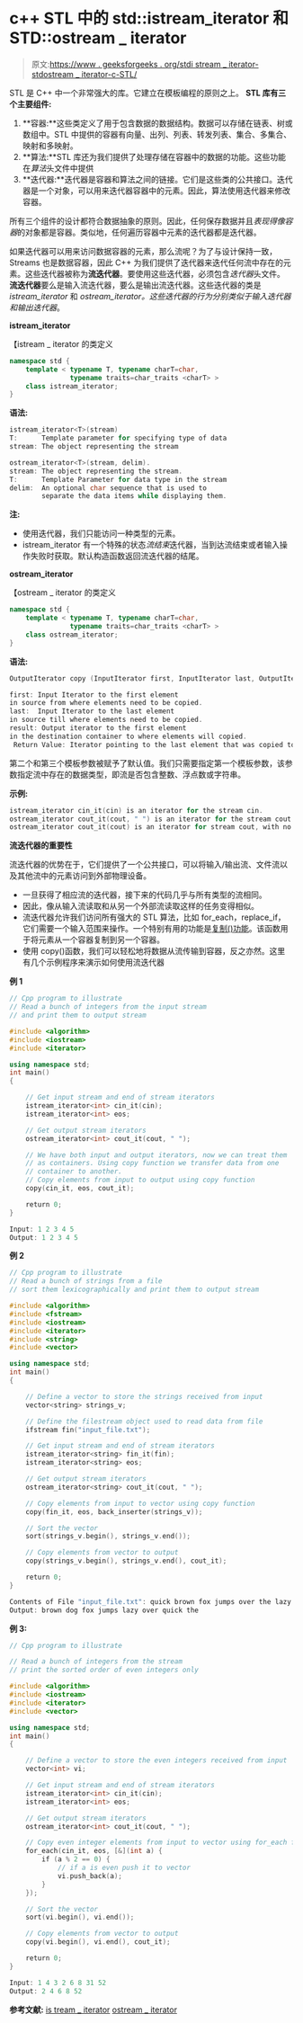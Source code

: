 # c++ STL 中的 std::istream_iterator 和 STD::ostream _ iterator

> 原文:[https://www . geeksforgeeks . org/stdi stream _ iterator-stdostream _ iterator-c-STL/](https://www.geeksforgeeks.org/stdistream_iterator-stdostream_iterator-c-stl/)

STL 是 C++ 中一个非常强大的库。它建立在模板编程的原则之上。
**STL 库有三个主要组件:**

1.  **容器:**这些类定义了用于包含数据的数据结构。数据可以存储在链表、树或数组中。STL 中提供的容器有向量、出列、列表、转发列表、集合、多集合、映射和多映射。
2.  **算法:**STL 库还为我们提供了处理存储在容器中的数据的功能。这些功能在*算法*头文件中提供
3.  **迭代器:**迭代器是容器和算法之间的链接。它们是这些类的公共接口。迭代器是一个对象，可以用来迭代器容器中的元素。因此，算法使用迭代器来修改容器。

所有三个组件的设计都符合数据抽象的原则。因此，任何保存数据并且*表现得像容器*的对象都是容器。类似地，任何遍历容器中元素的迭代器都是迭代器。

如果迭代器可以用来访问数据容器的元素，那么流呢？为了与设计保持一致，Streams 也是数据容器，因此 C++ 为我们提供了迭代器来迭代任何流中存在的元素。这些迭代器被称为**流迭代器**。要使用这些迭代器，必须包含*迭代器*头文件。
 **流迭代器**要么是输入流迭代器，要么是输出流迭代器。这些迭代器的类是 *istream_iterator* 和 *ostream_iterator。这些迭代器的行为分别类似于输入迭代器和输出迭代器*。

**istream_iterator**

【istream _ iterator 的类定义

```cpp
namespace std {
    template < typename T, typename charT=char, 
               typename traits=char_traits <charT> >
    class istream_iterator;
}

```

**语法:**

```cpp
istream_iterator<T>(stream)
T:      Template parameter for specifying type of data
stream: The object representing the stream

```

```cpp
ostream_iterator<T>(stream, delim).
stream: The object representing the stream.
T:      Template Parameter for data type in the stream
delim:  An optional char sequence that is used to 
        separate the data items while displaying them.

```

**注:**

*   使用迭代器，我们只能访问一种类型的元素。
*   istream_iterator 有一个特殊的状态*流结束*迭代器，当到达流结束或者输入操作失败时获取。默认构造函数返回流迭代器的结尾。

**ostream_iterator**

【ostream _ iterator 的类定义

```cpp
namespace std {
    template < typename T, typename charT=char, 
               typename traits=char_traits <charT> >
    class ostream_iterator;
}

```

**语法:**

```cpp
OutputIterator copy (InputIterator first, InputIterator last, OutputIterator result);

first: Input Iterator to the first element 
in source from where elements need to be copied.
last:  Input Iterator to the last element 
in source till where elements need to be copied.
result: Output iterator to the first element 
in the destination container to where elements will copied.
 Return Value: Iterator pointing to the last element that was copied to the destination.

```

第二个和第三个模板参数被赋予了默认值。我们只需要指定第一个模板参数，该参数指定流中存在的数据类型，即流是否包含整数、浮点数或字符串。

**示例:**

```cpp
istream_iterator cin_it(cin) is an iterator for the stream cin.
ostream_iterator cout_it(cout, " ") is an iterator for the stream cout.
ostream_iterator cout_it(cout) is an iterator for stream cout, with no delimeter.

```

**流迭代器的重要性**

流迭代器的优势在于，它们提供了一个公共接口，可以将输入/输出流、文件流以及其他流中的元素访问到外部物理设备。

*   一旦获得了相应流的迭代器，接下来的代码几乎与所有类型的流相同。
*   因此，像从输入流读取和从另一个外部流读取这样的任务变得相似。
*   流迭代器允许我们访问所有强大的 STL 算法，比如 for_each，replace_if，它们需要一个输入范围来操作。一个特别有用的功能是[复制()功能](https://www.geeksforgeeks.org/different-methods-copy-c-stl-stdcopy-copy_n-copy_if-copy_backwards/)。该函数用于将元素从一个容器复制到另一个容器。
*   使用 copy()函数，我们可以轻松地将数据从流传输到容器，反之亦然。这里有几个示例程序来演示如何使用流迭代器

**例 1**

```cpp
// Cpp program to illustrate
// Read a bunch of integers from the input stream
// and print them to output stream

#include <algorithm>
#include <iostream>
#include <iterator>

using namespace std;
int main()
{

    // Get input stream and end of stream iterators
    istream_iterator<int> cin_it(cin);
    istream_iterator<int> eos;

    // Get output stream iterators
    ostream_iterator<int> cout_it(cout, " ");

    // We have both input and output iterators, now we can treat them
    // as containers. Using copy function we transfer data from one
    // container to another.
    // Copy elements from input to output using copy function
    copy(cin_it, eos, cout_it);

    return 0;
}
```

```cpp
Input: 1 2 3 4 5 
Output: 1 2 3 4 5

```

**例 2**

```cpp
// Cpp program to illustrate
// Read a bunch of strings from a file
// sort them lexicographically and print them to output stream

#include <algorithm>
#include <fstream>
#include <iostream>
#include <iterator>
#include <string>
#include <vector>

using namespace std;
int main()
{

    // Define a vector to store the strings received from input
    vector<string> strings_v;

    // Define the filestream object used to read data from file
    ifstream fin("input_file.txt");

    // Get input stream and end of stream iterators
    istream_iterator<string> fin_it(fin);
    istream_iterator<string> eos;

    // Get output stream iterators
    ostream_iterator<string> cout_it(cout, " ");

    // Copy elements from input to vector using copy function
    copy(fin_it, eos, back_inserter(strings_v));

    // Sort the vector
    sort(strings_v.begin(), strings_v.end());

    // Copy elements from vector to output
    copy(strings_v.begin(), strings_v.end(), cout_it);

    return 0;
}
```

```cpp
Contents of File "input_file.txt": quick brown fox jumps over the lazy dog
Output: brown dog fox jumps lazy over quick the 

```

**例 3:**

```cpp
// Cpp program to illustrate

// Read a bunch of integers from the stream
// print the sorted order of even integers only

#include <algorithm>
#include <iostream>
#include <iterator>
#include <vector>

using namespace std;
int main()
{

    // Define a vector to store the even integers received from input
    vector<int> vi;

    // Get input stream and end of stream iterators
    istream_iterator<int> cin_it(cin);
    istream_iterator<int> eos;

    // Get output stream iterators
    ostream_iterator<int> cout_it(cout, " ");

    // Copy even integer elements from input to vector using for_each function
    for_each(cin_it, eos, [&](int a) {
        if (a % 2 == 0) {
            // if a is even push it to vector
            vi.push_back(a);
        }
    });

    // Sort the vector
    sort(vi.begin(), vi.end());

    // Copy elements from vector to output
    copy(vi.begin(), vi.end(), cout_it);

    return 0;
}
```

```cpp
Input: 1 4 3 2 6 8 31 52 
Output: 2 4 6 8 52 

```

**参考文献:**
[is tream _ iterator](http://en.cppreference.com/w/cpp/iterator/istream_iterator)
[ostream _ iterator](http://www.cplusplus.com/reference/iterator/ostream_iterator/)